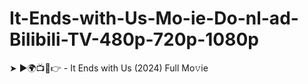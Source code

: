 # It-Ends-with-Us-Mo-ie-Do-nl-ad-Bilibili-TV-480p-720p-1080p
➤ ►🌍📺📱👉  - It Ends with Us   (2024) Full Mo𝚟ie
